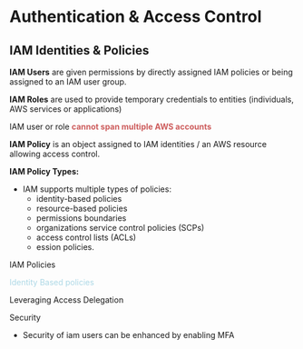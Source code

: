 # Authentication & Access Control

## IAM Identities & Policies

**<span style="color:">IAM Users</span>** are given permissions by directly assigned IAM policies or being assigned to an IAM user group.  

**IAM Roles** are used to provide temporary credentials to entities (individuals, AWS services or applications)  

IAM user or role **<span style="color:indianred">cannot span multiple AWS accounts</span>**


**IAM Policy** is an object assigned to IAM identities / an AWS resource allowing access control.  

**IAM Policy Types:**


* IAM supports multiple types
of policies: 
    * identity-based policies
    * resource-based policies
    * permissions boundaries
    * organizations service control policies (SCPs)
    * access control lists (ACLs)
    * ession policies.

IAM Policies

<span style="color:lightblue">Identity Based policies</span> 

Leveraging Access Delegation

Security  
* Security of iam users can be enhanced by enabling MFA